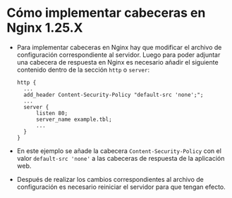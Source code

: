 # Cómo implementar cabeceras en Nginx 1.25.X

* Para implementar cabeceras en Nginx hay que modificar el archivo de configuración correspondiente al servidor. Luego para poder adjuntar una cabecera de respuesta en Nginx es necesario añadir el siguiente contenido dentro de la sección `http` o `server`:

  ```nginx
  http {
    ...
    add_header Content-Security-Policy "default-src 'none';";
    ...
    server {
        listen 80;
        server_name example.tbl;
        ...
    }
  }
  ```

* En este ejemplo se añade la cabecera `Content-Security-Policy` con el valor `default-src 'none'` a las cabeceras de respuesta de la aplicación web.
* Después de realizar los cambios correspondientes al archivo de configuración es necesario reiniciar el servidor para que tengan efecto.
